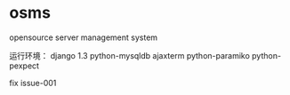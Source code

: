osms
====

opensource server management system

运行环境：
django 1.3
python-mysqldb
ajaxterm
python-paramiko
python-pexpect


fix issue-001

